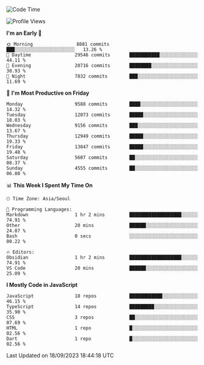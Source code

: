 <!--START_SECTION:waka-->
![Code Time](http://img.shields.io/badge/Code%20Time-5%2C328%20hrs%2042%20mins-blue)

![Profile Views](http://img.shields.io/badge/Profile%20Views-0-blue)

**I'm an Early 🐤** 

```text
🌞 Morning                8881 commits        ███░░░░░░░░░░░░░░░░░░░░░░   13.26 % 
🌆 Daytime                29546 commits       ███████████░░░░░░░░░░░░░░   44.11 % 
🌃 Evening                20716 commits       ████████░░░░░░░░░░░░░░░░░   30.93 % 
🌙 Night                  7832 commits        ███░░░░░░░░░░░░░░░░░░░░░░   11.69 % 
```
📅 **I'm Most Productive on Friday** 

```text
Monday                   9588 commits        ████░░░░░░░░░░░░░░░░░░░░░   14.32 % 
Tuesday                  12073 commits       █████░░░░░░░░░░░░░░░░░░░░   18.03 % 
Wednesday                9156 commits        ███░░░░░░░░░░░░░░░░░░░░░░   13.67 % 
Thursday                 12949 commits       █████░░░░░░░░░░░░░░░░░░░░   19.33 % 
Friday                   13047 commits       █████░░░░░░░░░░░░░░░░░░░░   19.48 % 
Saturday                 5607 commits        ██░░░░░░░░░░░░░░░░░░░░░░░   08.37 % 
Sunday                   4555 commits        ██░░░░░░░░░░░░░░░░░░░░░░░   06.80 % 
```


📊 **This Week I Spent My Time On** 

```text
🕑︎ Time Zone: Asia/Seoul

💬 Programming Languages: 
Markdown                 1 hr 2 mins         ███████████████████░░░░░░   74.91 % 
Other                    20 mins             ██████░░░░░░░░░░░░░░░░░░░   24.87 % 
Bash                     0 secs              ░░░░░░░░░░░░░░░░░░░░░░░░░   00.22 % 

🔥 Editors: 
Obsidian                 1 hr 2 mins         ███████████████████░░░░░░   74.91 % 
VS Code                  20 mins             ██████░░░░░░░░░░░░░░░░░░░   25.09 % 
```

**I Mostly Code in JavaScript** 

```text
JavaScript               18 repos            ████████████░░░░░░░░░░░░░   46.15 % 
TypeScript               14 repos            █████████░░░░░░░░░░░░░░░░   35.90 % 
CSS                      3 repos             ██░░░░░░░░░░░░░░░░░░░░░░░   07.69 % 
HTML                     1 repo              █░░░░░░░░░░░░░░░░░░░░░░░░   02.56 % 
Dart                     1 repo              █░░░░░░░░░░░░░░░░░░░░░░░░   02.56 % 
```




 Last Updated on 18/09/2023 18:44:18 UTC
<!--END_SECTION:waka-->
